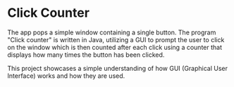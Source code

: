 # Click Counter
The app pops a simple window containing a single button. The program "Click counter" is written in Java, utilizing a GUI to prompt the user to click on the window which is then counted after each click using a counter that displays how many times the button has been clicked.

This project showcases a simple understanding of how GUI (Graphical User Interface) works and how they are used.
